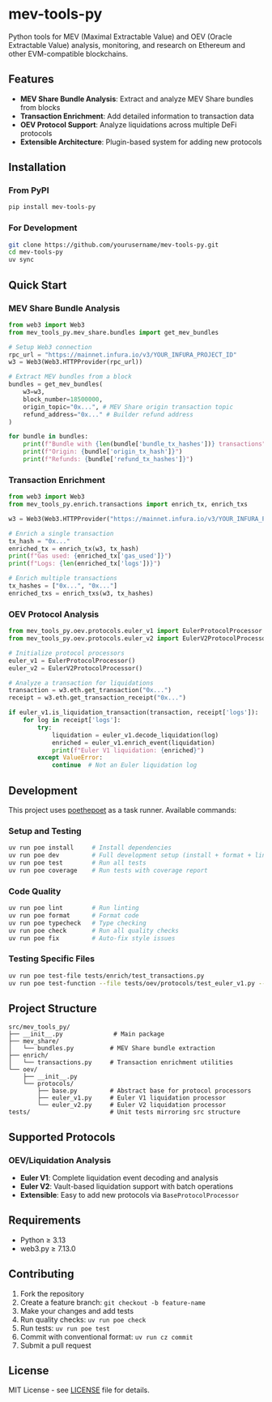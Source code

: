 # mev-tools-py

Python tools for MEV (Maximal Extractable Value) and OEV (Oracle Extractable Value) analysis, monitoring, and research on Ethereum and other EVM-compatible blockchains.

## Features

- **MEV Share Bundle Analysis**: Extract and analyze MEV Share bundles from blocks
- **Transaction Enrichment**: Add detailed information to transaction data
- **OEV Protocol Support**: Analyze liquidations across multiple DeFi protocols
- **Extensible Architecture**: Plugin-based system for adding new protocols

## Installation

### From PyPI

```bash
pip install mev-tools-py
```

### For Development

```bash
git clone https://github.com/yourusername/mev-tools-py.git
cd mev-tools-py
uv sync
```

## Quick Start

### MEV Share Bundle Analysis

```python
from web3 import Web3
from mev_tools_py.mev_share.bundles import get_mev_bundles

# Setup Web3 connection
rpc_url = "https://mainnet.infura.io/v3/YOUR_INFURA_PROJECT_ID"
w3 = Web3(Web3.HTTPProvider(rpc_url))

# Extract MEV bundles from a block
bundles = get_mev_bundles(
    w3=w3,
    block_number=18500000,
    origin_topic="0x...", # MEV Share origin transaction topic
    refund_address="0x..." # Builder refund address
)

for bundle in bundles:
    print(f"Bundle with {len(bundle['bundle_tx_hashes'])} transactions")
    print(f"Origin: {bundle['origin_tx_hash']}")
    print(f"Refunds: {bundle['refund_tx_hashes']}")
```

### Transaction Enrichment

```python
from web3 import Web3
from mev_tools_py.enrich.transactions import enrich_tx, enrich_txs

w3 = Web3(Web3.HTTPProvider("https://mainnet.infura.io/v3/YOUR_INFURA_PROJECT_ID"))

# Enrich a single transaction
tx_hash = "0x..."
enriched_tx = enrich_tx(w3, tx_hash)
print(f"Gas used: {enriched_tx['gas_used']}")
print(f"Logs: {len(enriched_tx['logs'])}")

# Enrich multiple transactions
tx_hashes = ["0x...", "0x..."]
enriched_txs = enrich_txs(w3, tx_hashes)
```

### OEV Protocol Analysis

```python
from mev_tools_py.oev.protocols.euler_v1 import EulerProtocolProcessor
from mev_tools_py.oev.protocols.euler_v2 import EulerV2ProtocolProcessor

# Initialize protocol processors
euler_v1 = EulerProtocolProcessor()
euler_v2 = EulerV2ProtocolProcessor()

# Analyze a transaction for liquidations
transaction = w3.eth.get_transaction("0x...")
receipt = w3.eth.get_transaction_receipt("0x...")

if euler_v1.is_liquidation_transaction(transaction, receipt['logs']):
    for log in receipt['logs']:
        try:
            liquidation = euler_v1.decode_liquidation(log)
            enriched = euler_v1.enrich_event(liquidation)
            print(f"Euler V1 liquidation: {enriched}")
        except ValueError:
            continue  # Not an Euler liquidation log
```

## Development

This project uses [poethepoet](https://poethepoet.natn.io/) as a task runner. Available commands:

### Setup and Testing

```bash
uv run poe install     # Install dependencies
uv run poe dev         # Full development setup (install + format + lint + test)
uv run poe test        # Run all tests
uv run poe coverage    # Run tests with coverage report
```

### Code Quality

```bash
uv run poe lint        # Run linting
uv run poe format      # Format code
uv run poe typecheck   # Type checking
uv run poe check       # Run all quality checks
uv run poe fix         # Auto-fix style issues
```

### Testing Specific Files

```bash
uv run poe test-file tests/enrich/test_transactions.py
uv run poe test-function --file tests/oev/protocols/test_euler_v1.py --function test_decode_liquidation
```

## Project Structure

```
src/mev_tools_py/
├── __init__.py              # Main package
├── mev_share/
│   └── bundles.py          # MEV Share bundle extraction
├── enrich/
│   └── transactions.py     # Transaction enrichment utilities
└── oev/
    ├── __init__.py
    └── protocols/
        ├── base.py         # Abstract base for protocol processors
        ├── euler_v1.py     # Euler V1 liquidation processor
        └── euler_v2.py     # Euler V2 liquidation processor
tests/                      # Unit tests mirroring src structure
```

## Supported Protocols

### OEV/Liquidation Analysis

- **Euler V1**: Complete liquidation event decoding and analysis
- **Euler V2**: Vault-based liquidation support with batch operations
- **Extensible**: Easy to add new protocols via `BaseProtocolProcessor`

## Requirements

- Python ≥ 3.13
- web3.py ≥ 7.13.0

## Contributing

1. Fork the repository
2. Create a feature branch: `git checkout -b feature-name`
3. Make your changes and add tests
4. Run quality checks: `uv run poe check`
5. Run tests: `uv run poe test`
6. Commit with conventional format: `uv run cz commit`
7. Submit a pull request

## License

MIT License - see [LICENSE](LICENSE) file for details.
